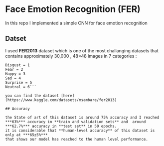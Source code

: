 # Face Emotion Recognition (FER)

In this repo I implemented a simple CNN for face emotion recognition

## Datset

I used **FER2013** dataset which is one of the most challanging datasets that contains approximately 30,000 , 48×48 images in 7 categories :

``` Angry = 0
Disgust = 1 
Fear = 2
Happy = 3
Sad = 4
Surprise = 5
Neutral = 6```

you can find the dataset [here](https://www.kaggle.com/datasets/msambare/fer2013)

## Accuracy

the State of art of this dataset is around 75% accuracy and I reached ***63%*** accuracy in **train and validation sets** and  around ***62.7%*** accuracy in **test set** in 50 epochs.
it is considerable that **human-level accuracy** of this dataset is only at ***65±5%***
that shows our model has reached to the human level performance.
